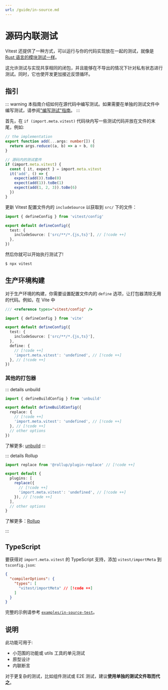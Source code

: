 ```yaml
---
url: /guide/in-source.md
---
```


# 源码内联测试

Vitest 还提供了一种方式，可以运行与你的代码实现放在一起的测试，就像是 [Rust 语言的模块测试一样](https://doc.rust-lang.org/book/ch11-03-test-organization.html#the-tests-module-and-cfgtest)。

这允许测试与实现共享相同的闭包，并且能够在不导出的情况下针对私有状态进行测试。同时，它也使开发更加接近反馈循环。

## 指引

::: warning
本指南介绍如何在源代码中编写测试。如果需要在单独的测试文件中编写测试，请参阅["编写测试"指南](/guide/#writing-tests)。
:::

首先，在 `if (import.meta.vitest)` 代码块内写一些测试代码并放在文件的末尾，例如:

```ts [src/index.ts]
// the implementation
export function add(...args: number[]) {
  return args.reduce((a, b) => a + b, 0)
}

// 源码内的测试套件
if (import.meta.vitest) {
  const { it, expect } = import.meta.vitest
  it('add', () => {
    expect(add()).toBe(0)
    expect(add(1)).toBe(1)
    expect(add(1, 2, 3)).toBe(6)
  })
}
```

更新 Vitest 配置文件内的 `includeSource` 以获取到 `src/` 下的文件：

```ts [vitest.config.ts]
import { defineConfig } from 'vitest/config'

export default defineConfig({
  test: {
    includeSource: ['src/**/*.{js,ts}'], // [!code ++]
  },
})
```

然后你就可以开始执行测试了!

```bash
$ npx vitest
```

## 生产环境构建

对于生产环境的构建，你需要设置配置文件内的 `define` 选项，让打包器清除无用的代码。例如，在 Vite 中

```ts [vite.config.ts]
/// <reference types="vitest/config" />

import { defineConfig } from 'vite'

export default defineConfig({
  test: {
    includeSource: ['src/**/*.{js,ts}'],
  },
  define: {
    // [!code ++]
    'import.meta.vitest': 'undefined', // [!code ++]
  }, // [!code ++]
})
```

### 其他的打包器

::: details unbuild

```ts [build.config.ts]
import { defineBuildConfig } from 'unbuild'

export default defineBuildConfig({
  replace: {
    // [!code ++]
    'import.meta.vitest': 'undefined', // [!code ++]
  }, // [!code ++]
  // other options
})
```

了解更多: [unbuild](https://github.com/unjs/unbuild)
:::

::: details Rollup

```ts [rollup.config.js]
import replace from '@rollup/plugin-replace' // [!code ++]

export default {
  plugins: [
    replace({
      // [!code ++]
      'import.meta.vitest': 'undefined', // [!code ++]
    }), // [!code ++]
  ],
  // other options
}
```

了解更多：[Rollup](https://rollupjs.org/)

:::

## TypeScript

要获得对 `import.meta.vitest` 的 TypeScript 支持，添加 `vitest/importMeta` 到 `tsconfig.json`:

```json [tsconfig.json]
{
  "compilerOptions": {
    "types": [
      "vitest/importMeta" // [!code ++]
    ]
  }
}
```

完整的示例请参考 [`examples/in-source-test`](https://github.com/vitest-dev/vitest/tree/main/examples/in-source-test)。

## 说明

此功能可用于:

* 小范围的功能或 utils 工具的单元测试
* 原型设计
* 内联断言

对于更复杂的测试，比如组件测试或 E2E 测试，建议**使用单独的测试文件取而代之**。
